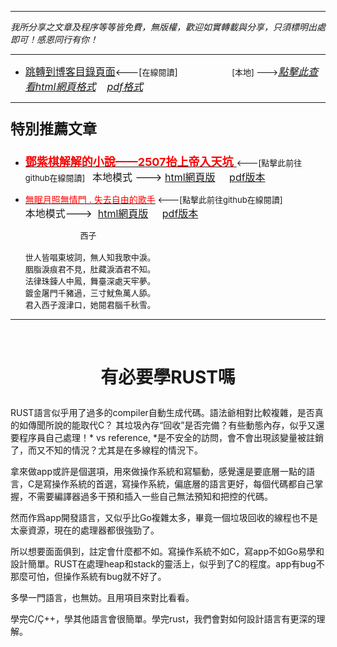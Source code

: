 ***
*我所分享之文章及程序等等皆免費，無版權，歡迎如實轉載與分享，只須標明出處即可！感恩同行有你！* 
****
- [<font size=3>跳轉到博客目錄頁面</font>](../../tableOfContent.md)<---[<font size=2>在線閱讀</font>]&nbsp;&nbsp; &nbsp; &nbsp; &nbsp; &nbsp; &nbsp; &nbsp; &nbsp; &nbsp;&nbsp; &nbsp;  <font size=2> [本地] ---></font><font size=3>[*_點擊此查看html網頁格式_*](../../tableOfContent.html)&nbsp; &nbsp; [*_pdf格式_*](../../tableOfContent.md.pdf)</font>
****

### <p style="font-size: 23px; font-weight:900;">特別推薦文章</p>

- [<font size=4 color=red>**鄧紫棋解解的小說——2507抬上帝入天坑** </font>](https://github.com/brianwchh/worldofheart/blob/main/md_and_html/鄧紫棋解解的小說——2507抬上帝入天坑.md)<font size=2><---[點擊此前往github在線閱讀]</font>&nbsp;&nbsp;  <font size=3>本地模式 --->&nbsp;[html網頁版](../../md_and_html/鄧紫棋解解的小說——2507抬上帝入天坑.html) &nbsp;&nbsp;&nbsp; [pdf版本](../../md_and_html/鄧紫棋解解的小說——2507抬上帝入天坑.md.pdf) </font>  

- [<font color=red>無眠月照無情門 . 失去自由的歌手</font>](https://github.com/brianwchh/worldofheart/blob/main/md_and_html/%E7%84%A1%E7%9C%A0%E6%9C%88%E7%85%A7%E7%84%A1%E6%83%85%E9%96%80.md)<font size=2> <---[點擊此前往github在線閱讀]</font> &nbsp;&nbsp;&nbsp;&nbsp;&nbsp;&nbsp;&nbsp;&nbsp;&nbsp;&nbsp;&nbsp;&nbsp;&nbsp;&nbsp;&nbsp; <font size=3>本地模式---> &nbsp;[html網頁版](../../md_and_html/無眠月照無情門.html) &nbsp;&nbsp;&nbsp; [pdf版本](../../md_and_html/無眠月照無情門.md.pdf) </font>

    <p><font size=2>&nbsp; &nbsp; &nbsp; &nbsp; &nbsp; &nbsp; &nbsp; &nbsp; &nbsp; &nbsp; &nbsp; &nbsp; 西子</br></br>世人皆唱東坡詞，無人知我歌中淚。</br>胭脂淚痕君不見，肚藏淚酒君不知。</br>法律珠鍊人中鳳，舞臺深處天牢夢。</br>鍍金屠門千豬過，三寸魷魚萬人舔。</br>君入西子渡津口，她閱君腦千秋雪。</font></p>
    

****


</br>


# <p align="center"> 有必要學RUST嗎   </p>

RUST語言似乎用了過多的compiler自動生成代碼。語法爺相對比較複雜，是否真的如傳聞所說的能取代C？  其垃圾內存“回收”是否完備？有些動態內存，似乎又還要程序員自己處理！* vs reference, *是不安全的訪問，會不會出現該變量被註銷了，而又不知的情況？尤其是在多線程的情況下。

拿來做app或許是個選項，用來做操作系統和寫驅動，感覺還是要底層一點的語言，C是寫操作系統的首選，寫操作系統，偏底層的語言更好，每個代碼都自己掌握，不需要編譯器過多干預和插入一些自己無法預知和把控的代碼。

然而作爲app開發語言，又似乎比Go複雜太多，畢竟一個垃圾回收的線程也不是太豪資源，現在的處理器都很強勁了。

所以想要面面俱到，註定會什麼都不如。寫操作系統不如C，寫app不如Go易學和設計簡單。RUST在處理heap和stack的靈活上，似乎到了C的程度。app有bug不那麼可怕，但操作系統有bug就不好了。

多學一門語言，也無妨。且用項目來對比看看。  

學完C/Ç++，學其他語言會很簡單。學完rust，我們會對如何設計語言有更深的理解。   






